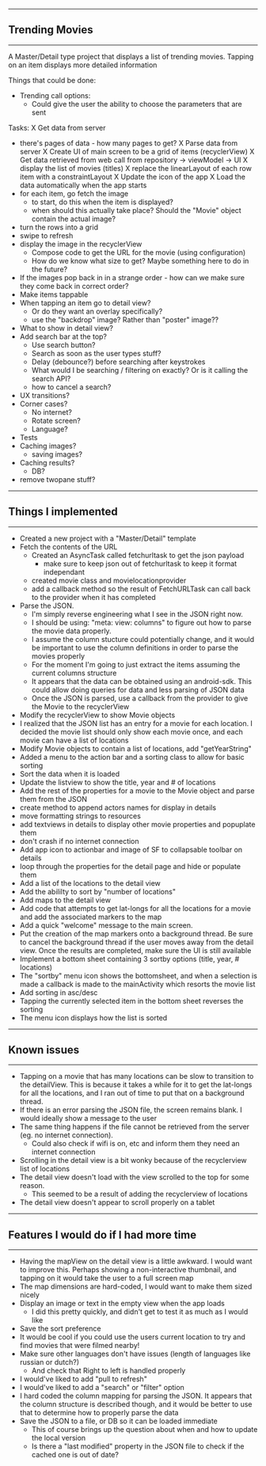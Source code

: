 ---------------------------
## Trending Movies
----------------------------

A Master/Detail type project that displays a list of trending movies.  Tapping on an item displays more detailed information


Things that could be done:
- Trending call options:
  - Could give the user the ability to choose the parameters that are sent

Tasks:
X Get data from server
  - there's pages of data - how many pages to get?
X Parse data from server
X Create UI of main screen to be a grid of items (recyclerView)
X Get data retrieved from web call from repository -> viewModel -> UI
X display the list of movies (titles)
X replace the linearLayout of each row item with a constraintLayout
X Update the icon of the app
X Load the data automatically when the app starts
- for each item, go fetch the image
  - to start, do this when the item is displayed?
  - when should this actually take place?  Should the "Movie" object contain the actual image?
- turn the rows into a grid
- swipe to refresh
- display the image in the recyclerView
  - Compose code to get the URL for the movie (using configuration)
  - How do we know what size to get?  Maybe something here to do in the future?
- If the images pop back in in a strange order - how can we make sure they come back in correct order?
- Make items tappable
- When tapping an item go to detail view?
  - Or do they want an overlay specifically?
  - use the "backdrop" image?  Rather than "poster" image??
- What to show in detail view?
- Add search bar at the top?
  - Use search button?
  - Search as soon as the user types stuff?
  - Delay (debounce?) before searching after keystrokes
  - What would I be searching / filtering on exactly?  Or is it calling the search API?
  - how to cancel a search?
- UX transitions?
- Corner cases?
  - No internet?
  - Rotate screen?
  - Language?
- Tests
- Caching images?
  - saving images?
- Caching results?
  - DB?
- remove twopane stuff?














----------------------------
## Things I implemented
----------------------------

- Created a new project with a "Master/Detail" template
- Fetch the contents of the URL
  - Created an AsyncTask called fetchurltask to get the json payload
    - make sure to keep json out of fetchurltask to keep it format independant
  - created movie class and movielocationprovider
  - add a callback method so the result of FetchURLTask can call back to the provider when it has completed
- Parse the JSON.
  - I'm simply reverse engineering what I see in the JSON right now.
  - I should be using: "meta: view: columns" to figure out how to parse the movie data properly.
  - I assume the column stucture could potentially change, and it would be important to use the
    column definitions in order to parse the movies properly
  - For the moment I'm going to just extract the items assuming the current columns structure
  - It appears that the data can be obtained using an android-sdk.  This could allow doing queries
    for data and less parsing of JSON data
  - Once the JSON is parsed, use a callback from the provider to give the Movie<List> to the recyclerView
- Modify the recyclerView to show Movie objects
- I realized that the JSON list has an entry for a movie for each location.  I decided the movie list
  should only show each movie once, and each movie can have a list of locations
- Modify Movie objects to contain a list of locations, add "getYearString"
- Added a menu to the action bar and a sorting class to allow for basic sorting
- Sort the data when it is loaded
- Update the listview to show the title, year and # of locations
- Add the rest of the properties for a movie to the Movie object and parse them from the JSON
- create method to append actors names for display in details
- move formatting strings to resources
- add textviews in details to display other movie properties and popuplate them
- don't crash if no internet connection
- Add app icon to actionbar and image of SF to collapsable toolbar on details
- loop through the properties for the detail page and hide or populate them
- Add a list of the locations to the detail view
- Add the abililty to sort by "number of locations"
- Add maps to the detail view
- Add code that attempts to get lat-longs for all the locations for a movie and add the
  associated markers to the map
- Add a quick "welcome" message to the main screen.
- Put the creation of the map markers onto a background thread.  Be sure to cancel the background
  thread if the user moves away from the detail view.  Once the results are completed, make sure
  the UI is still available
- Implement a bottom sheet containing 3 sortby options (title, year, # locations)
- The "sortby" menu icon shows the bottomsheet, and when a selection is made a callback is made to the mainActivity which resorts the movie list
- Add sorting in asc/desc
- Tapping the currently selected item in the bottom sheet reverses the sorting
- The menu icon displays how the list is sorted

----------------------------
## Known issues
----------------------------

- Tapping on a movie that has many locations can be slow to transition to the detailView.  This is because it takes
  a while for it to get the lat-longs for all the locations, and I ran out of time to put that on a background thread.
- If there is an error parsing the JSON file, the screen remains blank.  I would ideally show a message to the user
- The same thing happens if the file cannot be retrieved from the server (eg. no internet connection).
  - Could also check if wifi is on, etc and inform them they need an internet connection
- Scrolling in the detail view is a bit wonky because of the recyclerview list of locations
- The detail view doesn't load with the view scrolled to the top for some reason.
  - This seemed to be a result of adding the recyclerview of locations
- The detail view doesn't appear to scroll properly on a tablet

----------------------------
## Features I would do if I had more time
----------------------------

- Having the mapView on the detail view is a little awkward.  I would want to improve this.  Perhaps
  showing a non-interactive thumbnail, and tapping on it would take the user to a full screen map
- The map dimensions are hard-coded, I would want to make them sized nicely
- Display an image or text in the empty view when the app loads
  - I did this pretty quickly, and didn't get to test it as much as I would like
- Save the sort preference
- It would be cool if you could use the users current location to try and find movies that were
  filmed nearby!
- Make sure other languages don't have issues (length of languages like russian or dutch?)
  - And check that Right to left is handled properly
- I would've liked to add "pull to refresh"
- I would've liked to add a "search" or "filter" option
- I hard coded the column mapping for parsing the JSON.  It appears that the column structure is
  described though, and it would be better to use that to determine how to properly parse the data
- Save the JSON to a file, or DB so it can be loaded immediate
  - This of course brings up the question about when and how to update the local version
  - Is there a "last modified" property in the JSON file to check if the cached one is out of date?

